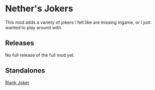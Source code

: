 # Nether's Jokers

This mod adds a variety of jokers I felt like are missing ingame, or I just wanted to play around with.

## Releases

No full release of the full mod yet.

## Standalones

[Blank Joker](https://github.com/GitNether/nethers-jokers/releases/tag/blank-joker-standalone)
